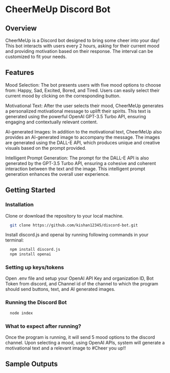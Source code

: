 # CheerMeUp Discord Bot

## Overview

CheerMeUp is a Discord bot designed to bring some cheer into your day! This bot interacts with users every 2 hours, asking for their current mood and providing motivation based on their response. The interval can be customized to fit your needs.

## Features

Mood Selection: The bot presents users with five mood options to choose from: Happy, Sad, Excited, Bored, and Tired. Users can easily select their current mood by clicking on the corresponding button.

Motivational Text: After the user selects their mood, CheerMeUp generates a personalized motivational message to uplift their spirits. This text is generated using the powerful OpenAI GPT-3.5 Turbo API, ensuring engaging and contextually relevant content.

AI-generated Images: In addition to the motivational text, CheerMeUp also provides an AI-generated image to accompany the message. The images are generated using the DALL-E API, which produces unique and creative visuals based on the prompt provided.

Intelligent Prompt Generation: The prompt for the DALL-E API is also generated by the GPT-3.5 Turbo API, ensuring a cohesive and coherent interaction between the text and the image. This intelligent prompt generation enhances the overall user experience.

## Getting Started

### Installation

Clone or download the repository to your local machine.

```bash
  git clone https://github.com/kishan12345/discord-bot.git
```

Install discord.js and openai by running following commands in your terminal:

```bash
  npm install discord.js
  npm install openai
```

### Setting up keys/tokens

Open .env file and setup your OpenAI API Key and organization ID, Bot Token from discord, and Channel id of the channel to which the program should send buttons, text, and AI generated images.

### Running the Discord Bot

```bash
  node index
```

### What to expect after running?

Once the program is running, it will send 5 mood options to the discord channel. Upon selecting a mood, using OpenAI APIs, system will generate a motivational text and a relevant image to #Cheer you up!!

## Sample Outputs

